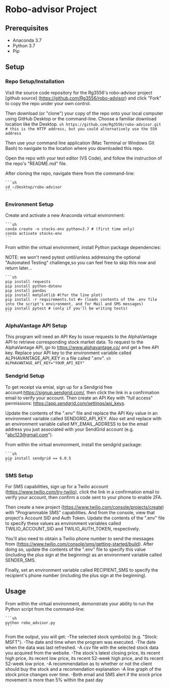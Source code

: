 # Robo-advisor Project

## Prerequisites ##
- Anaconda 3.7    
- Python 3.7
- Pip


## Setup ##

### Repo Setup/Installation

Visit the source code repository for the Rg3556's robo-advisor project [github source] (https://github.com/Rg3556/robo-advisor) and click "Fork" to copy the repo under your own control.

Then download (or "clone") your copy of the repo onto your local computer using GitHub Desktop or the command-line. Choose a familiar download location like the Desktop.
    ```sh
    https://github.com/Rg3556/robo-advisor.git # this is the HTTP address, but you could alternatively use the SSH address
    ```

Then use your command line application (Mac Terminal or Windows Git Bash) to navigate to the location where you downloaded this repo.

Open the repo with your text editor (VS Code), and follow the instruction of the repo's "README.md" file.


After cloning the repo, navigate there from the command-line:
    
    ```sh
    cd ~/Desktop/robo-advisor
    ```


### Environment Setup

Create and activate a new Anaconda virtual environment:

    ```sh
    conda create -n stocks-env python=3.7 # (first time only)
    conda activate stocks-env
    ```

From within the virtual environment, install Python package dependencies:

NOTE: we won't need pytest until/unless addressing the optional "Automated Testing" challenge,so you can feel free to skip this now and return later...

    ```sh
    pip install requests
    pip install python-dotenv
    pip install pandas
    pip install matplotlib #(for the line plot)
    pip install -r requirements.txt #> (loads contents of the .env file into the script's environment, and for Mail and SMS messages)
    pip install pytest # (only if you'll be writing tests)
    ```

### AlphaVantage API Setup
This program will need an API Key to issue requests to the AlphaVantage API to retrieve corresponding stock market data. To request to the AlphaVantage API, go to https://www.alphavantage.co/ and get a free API key. Replace your API key to the environment variable called ALPHAVANTAGE_API_KEY in a file called ".env".
    ```sh
    ALPHAVANTAGE_API_KEY="YOUR_API_KEY"
    ```

### Sendgrid Setup

To get receipt via emial, sign up for a Sendgrid free account:https://signup.sendgrid.com/, then click the link in a confirmation email to verify your account. Then create an API Key with "full access" permissions: https://app.sendgrid.com/settings/api_keys.

Update the contents of the ".env" file and replace the API Key value in an environment variable called SENDGRID_API_KEY. Also set and replace with an environment variable called MY_EMAIL_ADDRESS to be the email address you just associated with your SendGrid account (e.g. "abc123@gmail.com").


From within the virtual environment, install the sendgrid package:
    
    ```sh
    pip install sendgrid == 6.0.5
    ```

### SMS Setup

For SMS capabilities, sign up for a Twilio account (https://www.twilio.com/try-twilio), click the link in a confirmation email to verify your account, then confirm a code sent to your phone to enable 2FA.

Then create a new project (https://www.twilio.com/console/projects/create) with "Programmable SMS" capabilities. And from the console, view that project's Account SID and Auth Token. Update the contents of the ".env" file to specify these values as environment variables called TWILIO_ACCOUNT_SID and TWILIO_AUTH_TOKEN, respectively.

You'll also need to obtain a Twilio phone number to send the messages from (https://www.twilio.com/console/sms/getting-started/build). After doing so, update the contents of the ".env" file to specify this value (including the plus sign at the beginning) as an environment variable called SENDER_SMS.

Finally, set an environment variable called RECIPIENT_SMS to specify the recipient's phone number (including the plus sign at the beginning).


## Usage ##

From within the virtual environment, demonstrate your ability to run the Python script from the command-line:

    ```sh
    python robo_advisor.py
    ```

From the output, you will get:
    -The selected stock symbol(s) (e.g. "Stock: MSFT").
    -The date and time when the program was executed.
    -The date when the data was last refreshed.
    -A csv file with the selected stock data you acquired from the website.
    -The stock's latest closing price, its recent high price, its recent low price, its recent 52-week high price, and its recent 52-week low price.
    -A recommendation as to whether or not the client should buy the stock and a recomendation explanation
    -A line graph of the stock price changes over time.
    -Both email and SMS alert if the srock price movement is more than 5% within the past day







